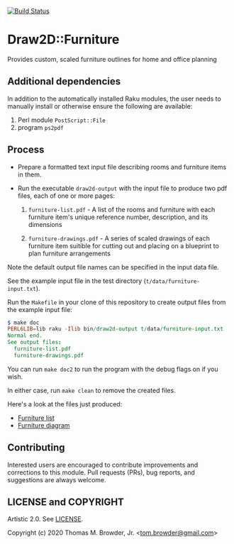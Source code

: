 [![Build Status](https://travis-ci.com/tbrowder/Draw2D-Furniture-Raku.svg?branch=master)](https://travis-ci.com/tbrowder/Draw2D-Furniture-Raku)

# Draw2D::Furniture

Provides custom, scaled furniture outlines for home and office planning

## Additional dependencies

In addition to the automatically installed Raku modules, the user
needs to manually install or otherwise ensure the following are
available:

1. Perl module `PostScript::File`
2. program `ps2pdf`

## Process

+ Prepare a formatted text input file describing rooms and
furniture items in them.

+ Run the executable `draw2d-output` with the input file
to produce two pdf files, each of one or more pages:

    1. `furniture-list.pdf` - A list of the rooms and furniture with each furniture item's
       unique reference number, description, and its dimensions

    2. `furniture-drawings.pdf` - A series of scaled drawings of each
       furniture item suitible for cutting out and placing on a
       blueprint to plan furniture arrangements

Note the default output file names can be specified in the input data file.

See the example input file in the test directory (`t/data/furniture-input.txt`).

Run the `Makefile` in your clone of this repository to create output
files from the example input file:


```Raku
$ make doc
PERL6LIB=lib raku -Ilib bin/draw2d-output t/data/furniture-input.txt
Normal end.
See output files:
  furniture-list.pdf
  furniture-drawings.pdf
```

You can run `make doc2` to run the program with the debug flags on if
you wish.

In either case, run `make clean` to remove the created files.

Here's a look at the files just produced:

+ [Furniture list](./furniture-list.pdf)
+ [Furniture diagram](./furniture-drawings.pdf)

## Contributing

Interested users are encouraged to contribute improvements and
corrections to this module.  Pull requests (PRs), bug reports, and
suggestions are always welcome.

## LICENSE and COPYRIGHT

Artistic 2.0. See [LICENSE](./LICENSE).

Copyright (c) 2020 Thomas M. Browder, Jr. <<tom.browder@gmail.com>>
